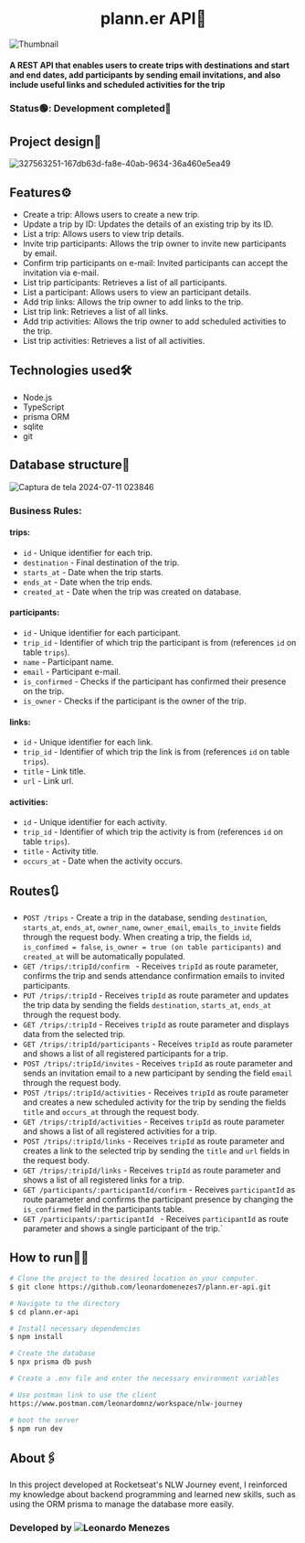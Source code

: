 <h1 align="center">plann.er API📆</h1> 

![Thumbnail](https://github.com/leonardomenezes7/plann.er-api/assets/145611761/fa0ea5ea-c25a-48b8-8576-7ddbd9617e60)

#### A REST API that enables users to create trips with destinations and start and end dates, add participants by sending email invitations, and also include useful links and scheduled activities for the trip

### Status🟢: Development completed🚀

## Project design📁
![327563251-167db63d-fa8e-40ab-9634-36a460e5ea49](https://github.com/leonardomenezes7/plann.er-api/assets/145611761/b050117d-f2b7-4a96-b121-ff3114680668)

## Features⚙️
- Create a trip: Allows users to create a new trip.
- Update a trip by ID: Updates the details of an existing trip by its ID.
- List a trip: Allows users to view trip details.
- Invite trip participants: Allows the trip owner to invite new participants by email.
- Confirm trip participants on e-mail: Invited participants can accept the invitation via e-mail.
- List trip participants: Retrieves a list of all participants.
- List a participant: Allows users to view an participant details.
- Add trip links: Allows the trip owner to add links to the trip.
- List trip link: Retrieves a list of all links.
- Add trip activities: Allows the trip owner to add scheduled activities to the trip.
- List trip activities: Retrieves a list of all activities.

## Technologies used🛠️
- Node.js
- TypeScript
- prisma ORM
- sqlite
- git

## Database structure💾
![Captura de tela 2024-07-11 023846](https://github.com/leonardomenezes7/plann.er-api/assets/145611761/e65dabd9-7603-4229-aae9-e217532e9c4f)

### Business Rules:
#### trips:
- `id` - Unique identifier for each trip.
- `destination` - Final destination of the trip.
- `starts_at` - Date when the trip starts.
- `ends_at` - Date when the trip ends.
- `created_at` - Date when the trip was created on database.

#### participants:
- `id` - Unique identifier for each participant.
- `trip_id` - Identifier of which trip the participant is from (references `id` on table `trips`).
- `name` - Participant name.
- `email` - Participant e-mail.
- `is_confirmed` - Checks if the participant has confirmed their presence on the trip.
- `is_owner` - Checks if the participant is the owner of the trip.

#### links:
- `id` - Unique identifier for each link.
- `trip_id` - Identifier of which trip the link is from (references `id` on table `trips`).
- `title` - Link title.
- `url` - Link url.

#### activities:
- `id` - Unique identifier for each activity.
- `trip_id` - Identifier of which trip the activity is from (references `id` on table `trips`).
- `title` - Activity title.
- `occurs_at` - Date when the activity occurs.

## Routes🔃
- `POST /trips` - Create a trip in the database, sending `destination`, `starts_at`, `ends_at`, `owner_name`, `owner_email`, `emails_to_invite` fields through the request body.
When creating a trip, the fields `id`, `is_confimed = false`, `is_owner = true (on table participants)` and `created_at` will be automatically populated.
- `GET /trips/:tripId/confirm ` - Receives `tripId` as route parameter, confirms the trip and sends attendance confirmation emails to invited participants.
- `PUT /trips/:tripId` - Receives `tripId` as route parameter and updates the trip data by sending the fields `destination`, `starts_at`, `ends_at` through the request body.
- `GET /trips/:tripId` - Receives `tripId` as route parameter and displays data from the selected trip.
- `GET /trips/:tripId/participants` - Receives `tripId` as route parameter and shows a list of all registered participants for a trip.
- `POST /trips/:tripId/invites` - Receives `tripId` as route parameter and sends an invitation email to a new participant by sending the field `email` through the request body.
- `POST /trips/:tripId/activities` - Receives `tripId` as route parameter and creates a new scheduled activity for the trip  by sending the fields `title` and `occurs_at` through the request body.
- `GET /trips/:tripId/activities` - Receives `tripId` as route parameter and shows a list of all registered activities for a trip.
- `POST /trips/:tripId/links` - Receives `tripId` as route parameter and creates a link to the selected trip by sending the `title` and `url` fields in the request body.
- `GET /trips/:tripId/links` - Receives `tripId` as route parameter and shows a list of all registered links for a trip.
- `GET /participants/:participantId/confirm` - Receives `participantId` as route parameter and confirms the participant presence by changing the `is_confirmed` field in the participants table.
- `GET /participants/:participantId ` - Receives `participantId` as route parameter and shows a single participant of the trip.`

## How to run👨‍💻
```bash
# Clone the project to the desired location on your computer.
$ git clone https://github.com/leonardomenezes7/plann.er-api.git

# Navigate to the directory
$ cd plann.er-api

# Install necessary dependencies
$ npm install

# Create the database
$ npx prisma db push

# Create a .env file and enter the necessary environment variables

# Use postman link to use the client
https://www.postman.com/leonardomnz/workspace/nlw-journey

# boot the server
$ npm run dev

```

## About🖇️
In this project developed at Rocketseat's NLW Journey event, I reinforced my knowledge about backend programming and learned new skills, such as using the ORM prisma to manage the database more easily.

### Developed by ![Leonardo Menezes](https://www.linkedin.com/in/leonardo-menezes-04629a292/)
